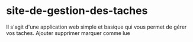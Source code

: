 # site-de-gestion-des-taches
Il s'agit d'une application web simple et basique qui vous permet de gérer vos taches. Ajouter supprimer marquer comme lue
